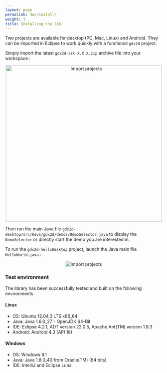 ```yaml
---
layout: page
permalink: doc/install/
weight: 1
title: Installing the lib
---
```


Two projects are available for desktop (PC, Mac, Linux) and Android. They can be imported in Eclipse to work quickly with a functional `gdx2d` project.

Simply import the latest `gdx2d-src-X.X.X.zip` archive file into your workspace :

<center>
    <img alt="Import projects" height="500" src="{{site.url}}images/doc/import.png">
</center>

Then run the main Java file `gdx2d-desktop/src/hevs/gdx2d/demos/DemoSelector.java` to display the `DemoSelector` or directly start the demo you are interested in.

To run the `gdx2d-helloDesktop` project, launch the Java main file `HelloWorld.java` :

<center>
    <img alt="Import projects" src="{{site.url}}images/doc/hello-world-students.png">
</center>

### Test environment
The library has been successfully tested and built on the following environments

#### Linux
* OS: Ubuntu 12.04.3 LTS x86_64
* Java: Java 1.6.0_27 - OpenJDK 64-Bit
* IDE: Eclipse 4.2.1, ADT version 22.0.5, Apache Ant(TM) version 1.8.3
* Android: Android 4.3 (API 18)

#### Windows
* OS: Windows 8.1
* Java: Java 1.8.0_40 from Oracle(TM) (64 bits)
* IDE: IntelliJ and Eclipse Luna
